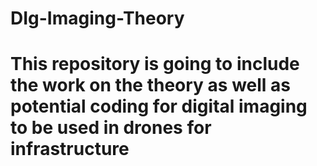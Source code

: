 # DIg-Imaging-Theory
# This repository is going to include the work on the theory as well as potential coding for digital imaging to be used in drones for infrastructure

